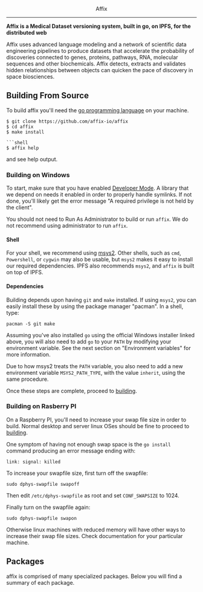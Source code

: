<p align=center> Affix </p>

---

**Affix is a Medical Dataset versioning system, built in go, on IPFS, for the distributed web**

Affix uses advanced language modeling and a network of scientific data engineering pipelines to produce datasets that accelerate the probability of discoveries connected to genes, proteins, pathways, RNA, molecular sequences and other biochemicals. Affix detects, extracts and validates hidden relationships between objects can quicken the pace of discovery in space biosciences.



## Building From Source

To build affix you'll need the [go programming language](https://golang.org/dl/) on your machine.

````shell
$ git clone https://github.com/affix-io/affix
$ cd affix
$ make install

```shell
$ affix help
````

and see help output.

### Building on Windows

To start, make sure that you have enabled [Developer Mode](https://docs.microsoft.com/en-us/windows/uwp/get-started/enable-your-device-for-development). A library that we depend on needs it enabled in order to properly handle symlinks. If not done, you'll likely get the error message "A required privilege is not held by the client".

You should not need to Run As Administrator to build or run `affix`. We do not recommend using administrator to run `affix`.

#### Shell

For your shell, we recommend using [msys2](https://www.msys2.org/). Other shells, such as `cmd`, `Powershell`, or `cygwin` may also be usable, but `msys2` makes it easy to install our required dependencies. IPFS also recommends `msys2`, and `affix` is built on top of IPFS.

#### Dependencies

Building depends upon having `git` and `make` installed. If using `msys2`, you can easily install these by using the package manager "pacman". In a shell, type:

```shell
pacman -S git make
```

Assuming you've also installed `go` using the official Windows installer linked above, you will also need to add `go` to your `PATH` by modifying your environment variable. See the next section on "Environment variables" for more information.

Due to how msys2 treats the `PATH` variable, you also need to add a new environment variable `MSYS2_PATH_TYPE`, with the value `inherit`, using the same procedure.

Once these steps are complete, proceed to <a href="#building">building</a>.

### Building on Rasberry PI

On a Raspberry PI, you'll need to increase your swap file size in order to build. Normal desktop and server linux OSes should be fine to proceed to <a href="#building">building</a>.

One symptom of having not enough swap space is the `go install` command producing an error message ending with:

```
link: signal: killed
```

To increase your swapfile size, first turn off the swapfile:

```
sudo dphys-swapfile swapoff
```

Then edit `/etc/dphys-swapfile` as root and set `CONF_SWAPSIZE` to 1024.

Finally turn on the swapfile again:

```
sudo dphys-swapfile swapon
```

Otherwise linux machines with reduced memory will have other ways to increase their swap file sizes. Check documentation for your particular machine.

## Packages

affix is comprised of many specialized packages. Below you will find a summary of each package.
